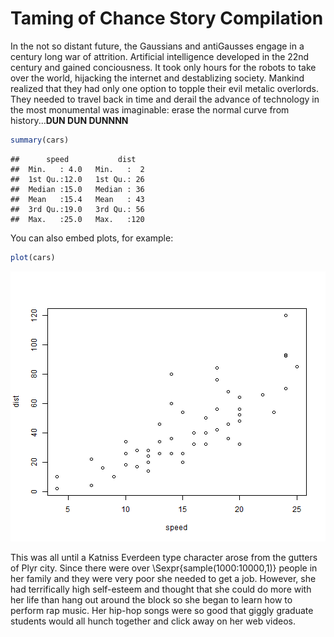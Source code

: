 Taming of Chance Story Compilation
========================================================

In the not so distant future, the Gaussians and antiGausses engage in a century long war of attrition. Artificial intelligence developed in the 22nd century and gained conciousness. It took only hours for the robots to take over the world, hijacking the internet and destablizing society. Mankind realized that they had only one option to topple their evil metalic overlords. They needed to travel back in time and derail the advance of technology in the most monumental was imaginable: erase the normal curve from history...**DUN DUN DUNNNN**


```r
summary(cars)
```

```
##      speed           dist    
##  Min.   : 4.0   Min.   :  2  
##  1st Qu.:12.0   1st Qu.: 26  
##  Median :15.0   Median : 36  
##  Mean   :15.4   Mean   : 43  
##  3rd Qu.:19.0   3rd Qu.: 56  
##  Max.   :25.0   Max.   :120
```


You can also embed plots, for example:


```r
plot(cars)
```

![plot of chunk unnamed-chunk-2](figure/unnamed-chunk-2.png) 


This was all until a Katniss Everdeen type character arose from the gutters of Plyr city. Since there were over \Sexpr{sample(1000:10000,1)} people in her family and they were very poor she needed to get a job. However, she had terrifically high self-esteem and thought that she could do more with her life than hang out around the block so she began to learn how to perform rap music. Her hip-hop songs were so good that giggly graduate students would all hunch together and click away on her web videos.
